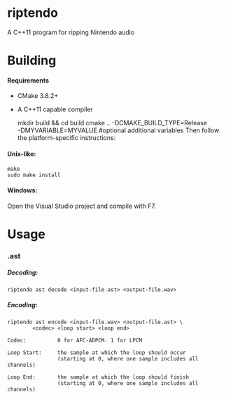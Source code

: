 # riptendo
A C++11 program for ripping Nintendo audio

#
#
#
#

# Building
#### Requirements
+ CMake 3.8.2+
+ A C++11 capable compiler


    mkdir build && cd build
    cmake ..
        -DCMAKE_BUILD_TYPE=Release \
        -DMYVARIABLE=MYVALUE #optional additional variables
Then follow the platform-specific instructions:
#### Unix-like:
    make
    sudo make install
#### Windows:
Open the Visual Studio project and compile with F7.

#
#
#
#

# Usage
### .ast
##### Decoding:
    riptendo ast decode <input-file.ast> <output-file.wav>
##### Encoding:
    riptendo ast encode <input-file.wav> <output-file.ast> \
            <codec> <loop start> <loop end>

    Codec:          0 for AFC-ADPCM. 1 for LPCM

    Loop Start:     the sample at which the loop should occur
                    (starting at 0, where one sample includes all channels)

    Loop End:       the sample at which the loop should finish
                    (starting at 0, where one sample includes all channels)
